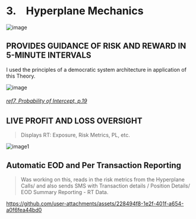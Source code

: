 # 3. &ensp; Hyperplane Mechanics

![image](https://github.com/user-attachments/assets/dd1a7f31-6429-46b2-8643-18bec6f00c94)



## PROVIDES GUIDANCE OF RISK AND REWARD IN 5-MINUTE INTERVALS

I used the principles of a democratic system architecture in application of this Theory.

![image](https://github.com/user-attachments/assets/5598281f-73e4-42bd-ab2a-bc167ac58302)



###### [ref7, Probability of Intercept, p.19](https://apps.dtic.mil/sti/tr/pdf/ADA464771.pdf)

   

## LIVE PROFIT AND LOSS OVERSIGHT
> Displays RT: Exposure, Risk Metrics, PL, etc.
 
![image1](https://github.com/user-attachments/assets/3bb2e602-479c-49b2-a38e-05400749cca5)




## Automatic EOD and Per Transaction Reporting 
> Was working on this, reads in the risk metrics from the Hyperplane
> Calls/ and also sends SMS with Transaction details / Position Details/ EOD Summary Reporting - RT Data.
   
https://github.com/user-attachments/assets/228494f8-1e2f-401f-a654-a0f6fea44bd0



